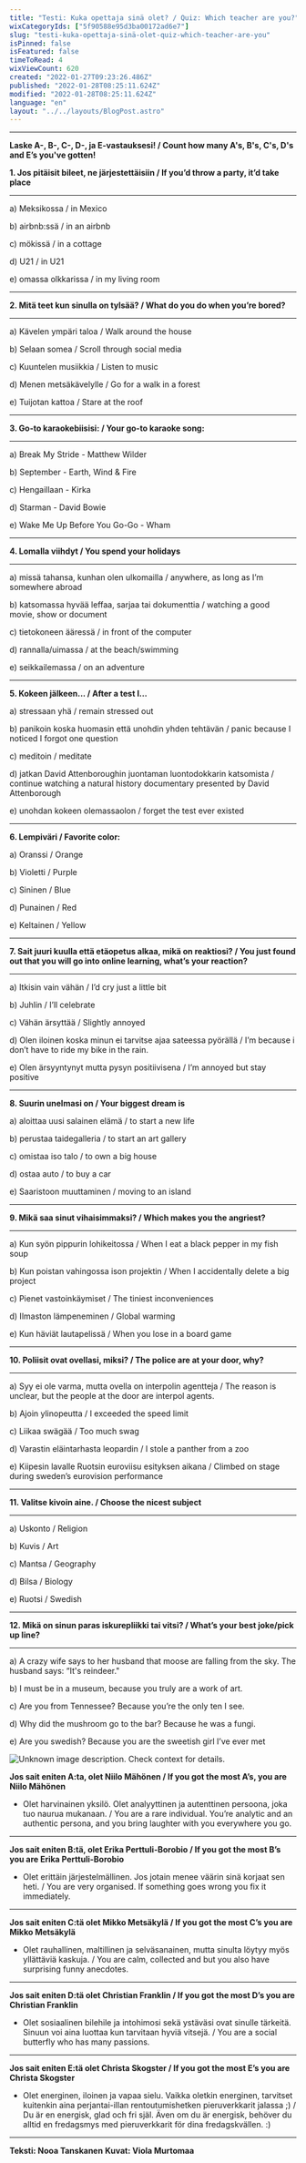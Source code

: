```yaml
---
title: "Testi: Kuka opettaja sinä olet? / Quiz: Which teacher are you?"
wixCategoryIds: ["5f90588e95d3ba00172ad6e7"]
slug: "testi-kuka-opettaja-sinä-olet-quiz-which-teacher-are-you"
isPinned: false
isFeatured: false
timeToRead: 4
wixViewCount: 620
created: "2022-01-27T09:23:26.486Z"
published: "2022-01-28T08:25:11.624Z"
modified: "2022-01-28T08:25:11.624Z"
language: "en"
layout: "../../layouts/BlogPost.astro"
---
```


---

**Laske A-, B-, C-, D-, ja E-vastauksesi!  / Count how many A's, B's, C's, D's and E’s you've gotten!**


**1. Jos pitäisit bileet, ne järjestettäisiin / If you’d throw a party, it’d take place**
****
a)  Meksikossa / in Mexico

b)  airbnb:ssä / in an airbnb

c)  mökissä / in a cottage

d)  U21 / in U21

e)  omassa olkkarissa / in my living room
****

**2. Mitä teet kun sinulla on tylsää? / What do you do when you’re bored?**
****
a)  Kävelen ympäri taloa / Walk around the house

b)  Selaan somea / Scroll through social media

c)  Kuuntelen musiikkia / Listen to music

d)  Menen metsäkävelylle  / Go for a walk in a forest

e)  Tuijotan kattoa / Stare at the roof
****

**3. Go-to karaokebiisisi: / Your go-to karaoke song:**
****
a)  Break My Stride - Matthew Wilder

b)  September - Earth, Wind &amp; Fire

c)  Hengaillaan - Kirka

d)  Starman - David Bowie

e)  Wake Me Up Before You Go-Go - Wham
****

**4. Lomalla viihdyt / You spend your holidays**
****
a)  missä tahansa, kunhan olen ulkomailla / anywhere, as long as I’m somewhere abroad

b)  katsomassa hyvää leffaa, sarjaa tai dokumenttia / watching a good movie, show or document

c)  tietokoneen ääressä / in front of the computer

d)  rannalla/uimassa / at the beach/swimming

e)  seikkailemassa / on an adventure
****

**5. Kokeen jälkeen... / After a test I…**

a)  stressaan yhä / remain stressed out

b)  panikoin koska huomasin että unohdin yhden tehtävän / panic because I noticed I forgot one question

c) meditoin / meditate

d)  jatkan David Attenboroughin juontaman luontodokkarin katsomista / continue watching a natural history documentary presented by David Attenborough

e)  unohdan kokeen olemassaolon / forget the test ever existed
****

**6. Lempiväri / Favorite color:**

a)  Oranssi / Orange

b)  Violetti / Purple

c)  Sininen / Blue

d)  Punainen / Red

e)  Keltainen / Yellow
****

**7. Sait juuri kuulla että etäopetus alkaa, mikä on reaktiosi? / You just found out that you will go into online learning, what’s your reaction?**
****
a)  Itkisin vain vähän / I’d cry just a little bit

b)  Juhlin / I’ll celebrate

c)  Vähän ärsyttää / Slightly annoyed

d)  Olen iloinen koska minun ei tarvitse ajaa sateessa pyörällä / I’m because i don’t have to ride my bike in the rain.

e)  Olen ärsyyntynyt mutta pysyn positiivisena / I’m annoyed but stay positive
****

**8. Suurin unelmasi on / Your biggest dream is**

a)  aloittaa uusi salainen elämä / to start a new life

b)  perustaa taidegalleria / to start an art gallery

c)  omistaa iso talo / to own a big house

d)  ostaa auto / to buy a car

e)  Saaristoon muuttaminen / moving to an island

****
**9. Mikä saa sinut vihaisimmaksi? / Which makes you the angriest?**
****
a)  Kun syön pippurin lohikeitossa / When I eat a black pepper in my fish soup

b)  Kun poistan vahingossa ison projektin / When I accidentally delete a big project

c)  Pienet vastoinkäymiset / The tiniest inconveniences

d)  Ilmaston lämpeneminen  / Global warming

e)  Kun häviät lautapelissä / When you lose in a board game
****

**10. Poliisit ovat ovellasi, miksi? / The police are at your door, why?**
****
a)  Syy ei ole varma, mutta ovella on interpolin agentteja / The reason is unclear, but the people at the door are interpol agents.

b)  Ajoin ylinopeutta / I exceeded the speed limit

c)  Liikaa swägää / Too much swag

d)  Varastin eläintarhasta leopardin / I stole a panther from a zoo

e)  Kiipesin lavalle  Ruotsin euroviisu esityksen aikana / Climbed on stage during sweden’s eurovision performance
****

**11. Valitse kivoin aine. / Choose the nicest subject**
****
a)  Uskonto / Religion

b)  Kuvis / Art

c)  Mantsa / Geography

d)  Bilsa / Biology

e)  Ruotsi / Swedish
** **

**12. Mikä on sinun paras iskurepliikki tai vitsi? / What’s your best joke/pick up line?**
****
a)  A crazy wife says to her husband that moose are falling from the sky. The husband says: “It's reindeer."

b)  I must be in a museum, because you truly are a work of art.

c)  Are you from Tennessee? Because you’re the only ten I see.

d)  Why did the mushroom go to the bar? Because he was a fungi.

e)  Are you swedish? Because you are the sweetish girl I’ve ever met


![Unknown image description. Check context for details.](https://static.wixstatic.com/media/abd5f5_66064e3ba50546a390fd66a035a410f2~mv2.png) <!-- Original name: Untitled-1.tif -->


**Jos sait eniten A:ta, olet Niilo Mähönen / If you got the most A’s, you are Niilo Mähönen**
- Olet harvinainen yksilö. Olet analyyttinen ja autenttinen persoona, joka tuo naurua mukanaan. / You are a rare individual. You’re analytic and an authentic persona, and you bring laughter with you everywhere you go​​.
****
**Jos sait eniten B:tä, olet Erika Perttuli-Borobio / If you got the most B’s you are Erika Perttuli-Borobio**
- Olet erittäin järjestelmällinen. Jos jotain menee väärin sinä korjaat sen heti. / You are very organised. If something goes wrong you fix it immediately.
****
**Jos sait eniten C:tä olet Mikko Metsäkylä / If you got the most C’s you are Mikko Metsäkylä**
- Olet rauhallinen, maltillinen ja selväsanainen, mutta sinulta löytyy myös yllättäviä kaskuja. / You are calm, collected and  but you also have surprising funny anecdotes.
****
**Jos sait eniten D:tä olet Christian Franklin / If you got the most D’s you are Christian Franklin**
- Olet sosiaalinen bilehile ja intohimosi sekä ystäväsi ovat sinulle tärkeitä. Sinuun voi aina luottaa kun tarvitaan hyviä vitsejä. / You are a social butterfly who has many passions.
****
**Jos sait eniten E:tä olet Christa Skogster / If you got the most E’s you are Christa Skogster**
- Olet energinen, iloinen ja vapaa sielu. Vaikka oletkin energinen, tarvitset kuitenkin aina perjantai-illan rentoutumishetken pieruverkkarit jalassa ;) / Du är en energisk, glad och fri själ. Även om du är energisk, behöver du alltid en fredagsmys med pieruverkkarit för dina fredagskvällen. :)

---

**Teksti: Nooa Tanskanen**
**Kuvat: Viola Murtomaa**
